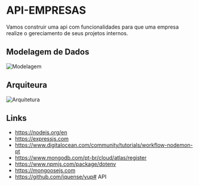 # API-EMPRESAS

Vamos construir uma api com funcionalidades para que uma empresa realize o gereciamento de seus projetos internos.

## Modelagem de Dados

![Modelagem](./docs/modelagem.png "Modelagem de Dados")

## Arquiteura

![Arquitetura](./docs/arquitetura.png "Arquitetura do Backend")

## Links

- https://nodejs.org/en
- https://expressjs.com
- https://www.digitalocean.com/community/tutorials/workflow-nodemon-pt
- https://www.mongodb.com/pt-br/cloud/atlas/register
- https://www.npmjs.com/package/dotenv
- https://mongoosejs.com
- https://github.com/jquense/yup# API
